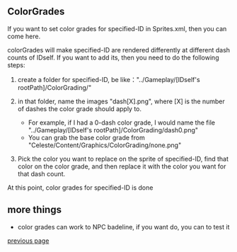 
ColorGrades
-----------------------------------
If you want to set color grades for specified-ID in Sprites.xml, then you can come here.

colorGrades will make specified-ID are rendered differently at different dash counts of IDself.
If you want to add its, then you need to do the following steps:

1. create a folder for specified-ID, be like："../Gameplay/[IDself's rootPath]/ColorGrading/"

3. in that folder, name the images "dash[X].png", where [X] is the number of dashes the color grade should apply to.
   * For example, if I had a 0-dash color grade, I would name the file "../Gameplay/[IDself's rootPath]/ColorGrading/dash0.png"
   * You can grab the base color grade from "Celeste/Content/Graphics/ColorGrading/none.png"
    
4. Pick the color you want to replace on the sprite of specified-ID, find that color on the color grade, and then replace it with the color you want for that dash count.

At this point, color grades for specified-ID is done

more things
-----------------------------------
* color grades can work to NPC badeline, if you want do, you can to test it


[previous page](/docs/guide/README.md#more-miscellaneous)
